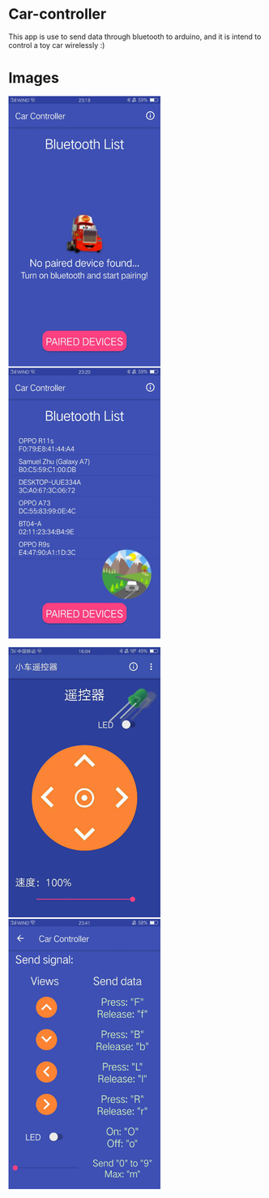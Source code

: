 # Car-controller
This app is use to send data through bluetooth to arduino, and it is intend to control a toy car wirelessly :)

# Images

<img src="images/controller1.jpg" width=300> <img src="images/controller2.jpg" width=300>

<img src="images/controller3.jpg" width=300> <img src="images/controller4.jpg" width=300>
